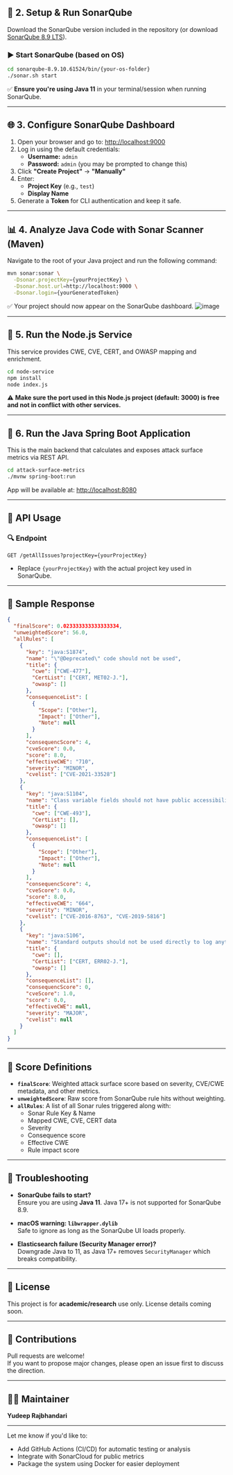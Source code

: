 
## 🧱 2. Setup & Run SonarQube

Download the SonarQube version included in the repository (or download [SonarQube 8.9 LTS](https://www.sonarsource.com/products/sonarqube/downloads/)).

### ▶️ Start SonarQube (based on OS)

```bash
cd sonarqube-8.9.10.61524/bin/{your-os-folder}
./sonar.sh start
```

✅ **Ensure you're using Java 11** in your terminal/session when running SonarQube.

---

## 🌐 3. Configure SonarQube Dashboard

1. Open your browser and go to: [http://localhost:9000](http://localhost:9000)
2. Log in using the default credentials:
   - **Username:** `admin`
   - **Password:** `admin` (you may be prompted to change this)
3. Click **"Create Project"** → **"Manually"**
4. Enter:
   - **Project Key** (e.g., `test`)
   - **Display Name**
5. Generate a **Token** for CLI authentication and keep it safe.

---

## 📊 4. Analyze Java Code with Sonar Scanner (Maven)

Navigate to the root of your Java project and run the following command:

```bash
mvn sonar:sonar \
  -Dsonar.projectKey={yourProjectKey} \
  -Dsonar.host.url=http://localhost:9000 \
  -Dsonar.login={yourGeneratedToken}
```

✅ Your project should now appear on the SonarQube dashboard.
![image](https://github.com/user-attachments/assets/4adcf61b-503c-4983-b672-684923441edc)

---

## 🧩 5. Run the Node.js Service

This service provides CWE, CVE, CERT, and OWASP mapping and enrichment.

```bash
cd node-service
npm install
node index.js
```

⚠️ **Make sure the port used in this Node.js project (default: 3000) is free and not in conflict with other services.**

---

## 🚦 6. Run the Java Spring Boot Application

This is the main backend that calculates and exposes attack surface metrics via REST API.

```bash
cd attack-surface-metrics
./mvnw spring-boot:run
```

App will be available at: [http://localhost:8080](http://localhost:8080)

---

## 📡 API Usage

### 🔍 Endpoint

```http
GET /getAllIssues?projectKey={yourProjectKey}
```

- Replace `{yourProjectKey}` with the actual project key used in SonarQube.

---

## 🧾 Sample Response

```json
{
  "finalScore": 0.023333333333333334,
  "unweightedScore": 56.0,
  "allRules": [
    {
      "key": "java:S1874",
      "name": "\"@Deprecated\" code should not be used",
      "title": {
        "cwe": ["CWE-477"],
        "CertList": ["CERT, MET02-J."],
        "owasp": []
      },
      "consequenceList": [
        {
          "Scope": ["Other"],
          "Impact": ["Other"],
          "Note": null
        }
      ],
      "consequencScore": 4,
      "cveScore": 0.0,
      "score": 8.0,
      "effectiveCWE": "710",
      "severity": "MINOR",
      "cvelist": ["CVE-2021-33528"]
    },
    {
      "key": "java:S1104",
      "name": "Class variable fields should not have public accessibility",
      "title": {
        "cwe": ["CWE-493"],
        "CertList": [],
        "owasp": []
      },
      "consequenceList": [
        {
          "Scope": ["Other"],
          "Impact": ["Other"],
          "Note": null
        }
      ],
      "consequencScore": 4,
      "cveScore": 0.0,
      "score": 8.0,
      "effectiveCWE": "664",
      "severity": "MINOR",
      "cvelist": ["CVE-2016-8763", "CVE-2019-5816"]
    },
    {
      "key": "java:S106",
      "name": "Standard outputs should not be used directly to log anything",
      "title": {
        "cwe": [],
        "CertList": ["CERT, ERR02-J."],
        "owasp": []
      },
      "consequenceList": [],
      "consequencScore": 0,
      "cveScore": 1.0,
      "score": 0.0,
      "effectiveCWE": null,
      "severity": "MAJOR",
      "cvelist": null
    }
  ]
}
```

---

## 🧮 Score Definitions

- **`finalScore`**: Weighted attack surface score based on severity, CVE/CWE metadata, and other metrics.
- **`unweightedScore`**: Raw score from SonarQube rule hits without weighting.
- **`allRules`**: A list of all Sonar rules triggered along with:
  - Sonar Rule Key & Name
  - Mapped CWE, CVE, CERT data
  - Severity
  - Consequence score
  - Effective CWE
  - Rule impact score

---

## 📝 Troubleshooting

- **SonarQube fails to start?**  
  Ensure you are using **Java 11**. Java 17+ is not supported for SonarQube 8.9.

- **macOS warning: `libwrapper.dylib`**  
  Safe to ignore as long as the SonarQube UI loads properly.

- **Elasticsearch failure (Security Manager error)?**  
  Downgrade Java to 11, as Java 17+ removes `SecurityManager` which breaks compatibility.

---

## 📄 License

This project is for **academic/research** use only. License details coming soon.

---

## 🤝 Contributions

Pull requests are welcome!  
If you want to propose major changes, please open an issue first to discuss the direction.

---

## 🙋‍♂️ Maintainer

**Yudeep Rajbhandari**

---

Let me know if you'd like to:

- Add GitHub Actions (CI/CD) for automatic testing or analysis
- Integrate with SonarCloud for public metrics
- Package the system using Docker for easier deployment
